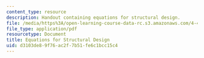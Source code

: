 ```yaml
---
content_type: resource
description: Handout containing equations for structural design.
file: /media/https%3A/open-learning-course-data-rc.s3.amazonaws.com/4-440-basic-structural-design-spring-2009/d3103de89f76ac2f7b51fe6c1bcc15c4_MIT4_440s09_exam02_equations.pdf
file_type: application/pdf
resourcetype: Document
title: Equations for Structural Design
uid: d3103de8-9f76-ac2f-7b51-fe6c1bcc15c4
---
```

